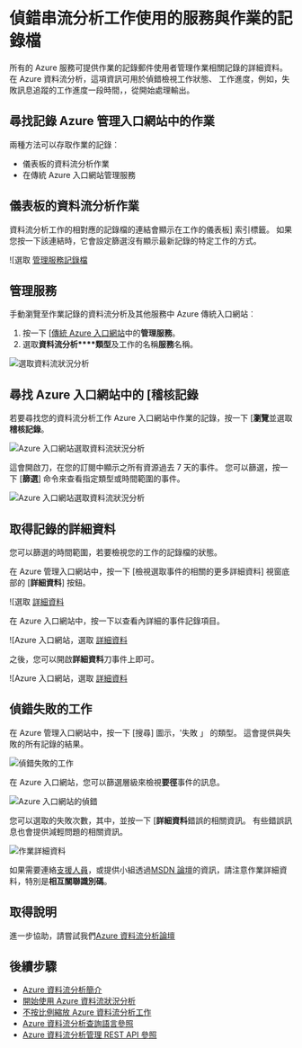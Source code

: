 <properties 
    pageTitle="使用作業進行偵錯及服務記錄檔中串流分析 |Microsoft Azure" 
    description="使用方法使用串流分析作業的記錄" 
    keywords="服務記錄檔"
    services="stream-analytics" 
    documentationCenter="" 
    authors="jeffstokes72" 
    manager="jhubbard" 
    editor="cgronlun"/>

<tags 
    ms.service="stream-analytics" 
    ms.devlang="na" 
    ms.topic="article" 
    ms.tgt_pltfrm="na" 
    ms.workload="data-services" 
    ms.date="09/26/2016" 
    ms.author="jeffstok"/>

# <a name="debug-stream-analytics-jobs-using-service-and-operation-logs"></a>偵錯串流分析工作使用的服務與作業的記錄檔

所有的 Azure 服務可提供作業的記錄郵件使用者管理作業相關記錄的詳細資料。 在 Azure 資料流分析，這項資訊可用於偵錯檢視工作狀態、 工作進度，例如，失敗訊息追蹤的工作進度一段時間，，從開始處理輸出。

## <a name="find-operation-logs-in-the-azure-management-portal"></a>尋找記錄 Azure 管理入口網站中的作業

兩種方法可以存取作業的記錄︰  

- 儀表板的資料流分析作業  
- 在傳統 Azure 入口網站管理服務  

## <a name="dashboard-of-the-stream-analytics-job"></a>儀表板的資料流分析作業

資料流分析工作的相對應的記錄檔的連結會顯示在工作的儀表板] 索引標籤。 如果您按一下該連結時，它會設定篩選沒有顯示最新記錄的特定工作的方式。

  ![選取 [管理服務記錄檔](./media/stream-analytics-operation-logs/01-stream-analytics-operation-logs.png)  

## <a name="management-services"></a>管理服務

手動瀏覽至作業記錄的資料流分析及其他服務中 Azure 傳統入口網站︰

1.  按一下 [[傳統 Azure 入口網站](https://manage.windowsazure.com)中的**管理服務**。
2.  選取**資料流分析****類型**及工作的名稱**服務**名稱。  

  ![選取資料流狀況分析](./media/stream-analytics-operation-logs/02-stream-analytics-operation-logs.png)  

## <a name="find-audit-logs-in-the-azure-portal"></a>尋找 Azure 入口網站中的 [稽核記錄 ##

若要尋找您的資料流分析工作 Azure 入口網站中作業的記錄，按一下 [**瀏覽**並選取**稽核記錄**。

  ![Azure 入口網站選取資料流狀況分析](./media/stream-analytics-operation-logs/06-stream-analytics-operation-logs.png)  

這會開啟刀，在您的訂閱中顯示之所有資源過去 7 天的事件。  您可以篩選，按一下 [**篩選**] 命令來查看指定類型或時間範圍的事件。

  ![Azure 入口網站選取資料流狀況分析](./media/stream-analytics-operation-logs/07-stream-analytics-operation-logs.png)  

## <a name="get-log-details"></a>取得記錄的詳細資料

您可以篩選的時間範圍，若要檢視您的工作的記錄檔的狀態。

在 Azure 管理入口網站中，按一下 [檢視選取事件的相關的更多詳細資料] 視窗底部的 [**詳細資料**] 按鈕。 

  ![選取 [詳細資料](./media/stream-analytics-operation-logs/03-stream-analytics-operation-logs.png)  

在 Azure 入口網站中，按一下以查看內詳細的事件記錄項目。

  ![Azure 入口網站，選取 [詳細資料](./media/stream-analytics-operation-logs/08-stream-analytics-operation-logs.png)  

之後，您可以開啟**詳細資料**刀事件上即可。

  ![Azure 入口網站，選取 [詳細資料](./media/stream-analytics-operation-logs/09-stream-analytics-operation-logs.png)  

## <a name="debug-a-failed-job"></a>偵錯失敗的工作

在 Azure 管理入口網站中，按一下 [搜尋] 圖示，'失敗 」 的類型。 這會提供與失敗的所有記錄的結果。 

  ![偵錯失敗的工作](./media/stream-analytics-operation-logs/04-stream-analytics-operation-logs.png)  

在 Azure 入口網站，您可以篩選層級來檢視**要徑**事件的訊息。

  ![Azure 入口網站的偵錯](./media/stream-analytics-operation-logs/10-stream-analytics-operation-logs.png)  

您可以選取的失敗次數，其中，並按一下 [**詳細資料**錯誤的相關資訊。  有些錯誤訊息也會提供減輕問題的相關資訊。 

  ![作業詳細資料](./media/stream-analytics-operation-logs/05-stream-analytics-operation-logs.png)  

如果需要連絡[支援人員](https://azure.microsoft.com/support/options/)，或提供小組透過[MSDN 論壇](https://social.msdn.microsoft.com/Forums/en-US/home?forum=AzureStreamAnalytics)的資訊，請注意作業詳細資料，特別是**相互關聯識別碼**。 

## <a name="get-help"></a>取得說明
進一步協助，請嘗試我們[Azure 資料流分析論壇](https://social.msdn.microsoft.com/Forums/en-US/home?forum=AzureStreamAnalytics)

## <a name="next-steps"></a>後續步驟

- [Azure 資料流分析簡介](stream-analytics-introduction.md)
- [開始使用 Azure 資料流狀況分析](stream-analytics-get-started.md)
- [不按比例縮放 Azure 資料流分析工作](stream-analytics-scale-jobs.md)
- [Azure 資料流分析查詢語言參照](https://msdn.microsoft.com/library/azure/dn834998.aspx)
- [Azure 資料流分析管理 REST API 參照](https://msdn.microsoft.com/library/azure/dn835031.aspx)
